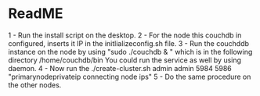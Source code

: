 # ReadME
1 - Run the install script on the desktop.
2 - For the node this couchdb in configured, inserts it IP in the initlializeconfig.sh file.
3 - Run the couchddb instance on the node by using "sudo ./couchdb & " which is in the following directory /home/couchdb/bin
    You could run the service as well by using daemon.
4 - Now run the ./create-cluster.sh admin admin 5984 5986 "primarynodeprivateip connecting node ips"
5 - Do the same procedure on the other nodes.

